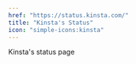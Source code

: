 ```yaml
---
href: "https://status.kinsta.com/"
title: "Kinsta's Status"
icon: "simple-icons:kinsta"
---
```


Kinsta's status page
